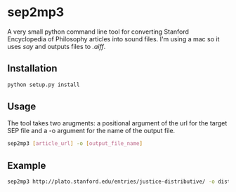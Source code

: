 # sep2mp3
A very small python command line tool for converting Stanford Encyclopedia of Philosophy articles into sound files.  I'm using a mac so it uses _say_ and outputs files to _.aiff_.

## Installation
```bash
python setup.py install
```

## Usage
The tool takes two arugments: a positional argument of the url for the target SEP file and a -o argument for the name of the output file.

```bash
sep2mp3 [article_url] -o [output_file_name]
```

## Example
```bash
sep2mp3 http://plato.stanford.edu/entries/justice-distributive/ -o distributive_justice
```


